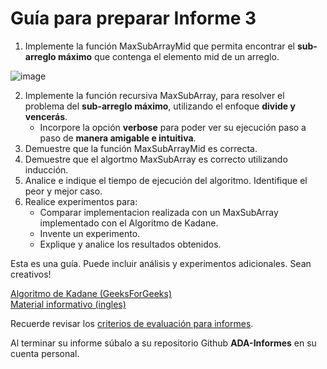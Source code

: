 # Guía para preparar Informe 3

1. Implemente la función MaxSubArrayMid que permita encontrar el **sub-arreglo máximo** que contenga el elemento mid de un arreglo.

![image](https://i.imgur.com/wdVYBlk.png)

2. Implemente la función recursiva MaxSubArray, para resolver el problema del **sub-arreglo máximo**, utilizando el enfoque **divide y vencerás**.
    - Incorpore la opción **verbose** para poder ver su ejecución paso a paso de **manera amigable e intuitiva**.
3. Demuestre que la función MaxSubArrayMid es correcta.
4. Demuestre que el algortmo MaxSubArray es correcto utilizando inducción.
5. Analice e indique el tiempo de ejecución del algoritmo. Identifique el peor y mejor caso.
6. Realice experimentos para:
    - Comparar implementacion realizada con un MaxSubArray implementado con el Algoritmo de Kadane.
    - Invente un experimento.
    - Explique y analice los resultados obtenidos.

Esta es una guía. Puede incluir análisis y experimentos adicionales. Sean creativos!

[Algoritmo de Kadane (GeeksForGeeks)](https://www.geeksforgeeks.org/largest-sum-contiguous-subarray/)  
[Material informativo (ingles)](https://kgardner.people.amherst.edu/courses/f18/cosc311/handouts/lss.pdf)

Recuerde revisar los [criterios de evaluación para informes](https://github.com/rilianx/ADA/blob/main/Gu%C3%ADas%20para%20Informes/CriteriosEvaluacion.md).

Al terminar su informe súbalo a su repositorio Github **ADA-Informes** en su cuenta personal.
